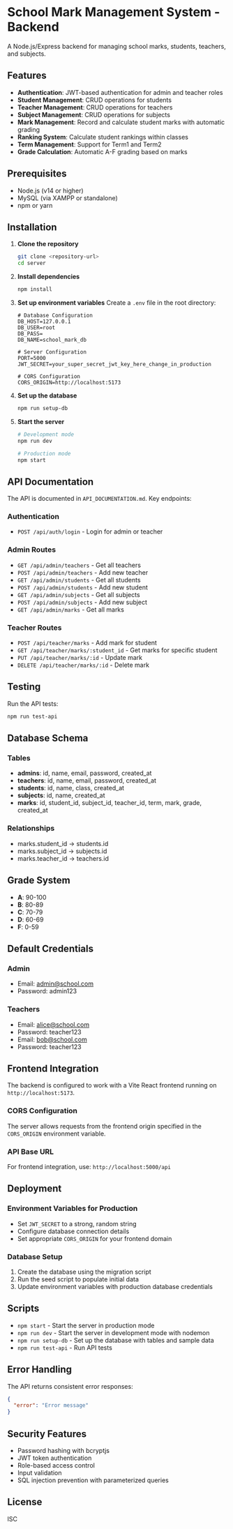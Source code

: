 # School Mark Management System - Backend

A Node.js/Express backend for managing school marks, students, teachers, and subjects.

## Features

- **Authentication**: JWT-based authentication for admin and teacher roles
- **Student Management**: CRUD operations for students
- **Teacher Management**: CRUD operations for teachers  
- **Subject Management**: CRUD operations for subjects
- **Mark Management**: Record and calculate student marks with automatic grading
- **Ranking System**: Calculate student rankings within classes
- **Term Management**: Support for Term1 and Term2
- **Grade Calculation**: Automatic A-F grading based on marks

## Prerequisites

- Node.js (v14 or higher)
- MySQL (via XAMPP or standalone)
- npm or yarn

## Installation

1. **Clone the repository**
   ```bash
   git clone <repository-url>
   cd server
   ```

2. **Install dependencies**
   ```bash
   npm install
   ```

3. **Set up environment variables**
   Create a `.env` file in the root directory:
   ```env
   # Database Configuration
   DB_HOST=127.0.0.1
   DB_USER=root
   DB_PASS=
   DB_NAME=school_mark_db

   # Server Configuration
   PORT=5000
   JWT_SECRET=your_super_secret_jwt_key_here_change_in_production

   # CORS Configuration
   CORS_ORIGIN=http://localhost:5173
   ```

4. **Set up the database**
   ```bash
   npm run setup-db
   ```

5. **Start the server**
   ```bash
   # Development mode
   npm run dev

   # Production mode
   npm start
   ```

## API Documentation

The API is documented in `API_DOCUMENTATION.md`. Key endpoints:

### Authentication
- `POST /api/auth/login` - Login for admin or teacher

### Admin Routes
- `GET /api/admin/teachers` - Get all teachers
- `POST /api/admin/teachers` - Add new teacher
- `GET /api/admin/students` - Get all students
- `POST /api/admin/students` - Add new student
- `GET /api/admin/subjects` - Get all subjects
- `POST /api/admin/subjects` - Add new subject
- `GET /api/admin/marks` - Get all marks

### Teacher Routes
- `POST /api/teacher/marks` - Add mark for student
- `GET /api/teacher/marks/:student_id` - Get marks for specific student
- `PUT /api/teacher/marks/:id` - Update mark
- `DELETE /api/teacher/marks/:id` - Delete mark

## Testing

Run the API tests:
```bash
npm run test-api
```

## Database Schema

### Tables
- **admins**: id, name, email, password, created_at
- **teachers**: id, name, email, password, created_at
- **students**: id, name, class, created_at
- **subjects**: id, name, created_at
- **marks**: id, student_id, subject_id, teacher_id, term, mark, grade, created_at

### Relationships
- marks.student_id → students.id
- marks.subject_id → subjects.id
- marks.teacher_id → teachers.id

## Grade System

- **A**: 90-100
- **B**: 80-89
- **C**: 70-79
- **D**: 60-69
- **F**: 0-59

## Default Credentials

### Admin
- Email: admin@school.com
- Password: admin123

### Teachers
- Email: alice@school.com
- Password: teacher123
- Email: bob@school.com
- Password: teacher123

## Frontend Integration

The backend is configured to work with a Vite React frontend running on `http://localhost:5173`.

### CORS Configuration
The server allows requests from the frontend origin specified in the `CORS_ORIGIN` environment variable.

### API Base URL
For frontend integration, use: `http://localhost:5000/api`

## Deployment

### Environment Variables for Production
- Set `JWT_SECRET` to a strong, random string
- Configure database connection details
- Set appropriate `CORS_ORIGIN` for your frontend domain

### Database Setup
1. Create the database using the migration script
2. Run the seed script to populate initial data
3. Update environment variables with production database credentials

## Scripts

- `npm start` - Start the server in production mode
- `npm run dev` - Start the server in development mode with nodemon
- `npm run setup-db` - Set up the database with tables and sample data
- `npm run test-api` - Run API tests

## Error Handling

The API returns consistent error responses:
```json
{
  "error": "Error message"
}
```

## Security Features

- Password hashing with bcryptjs
- JWT token authentication
- Role-based access control
- Input validation
- SQL injection prevention with parameterized queries

## License

ISC